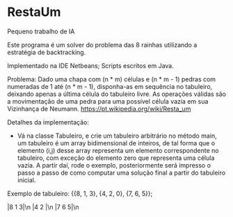 # RestaUm

Pequeno trabalho de IA

Este programa é um solver do problema das 8 rainhas utilizando a estratégia de backtracking.

Implementado na IDE Netbeans; Scripts escritos em Java.

Problema: Dado uma chapa com (n * m) células e (n * m - 1) pedras com numeradas de 1 até (n * m - 1), disponha-as em sequência no tabuleiro, deixando apenas a última célula do tabuleiro livre. As operações válidas são a movimentação de uma pedra para uma possível célula vazia em sua Vizinhança de Neumann.
https://pt.wikipedia.org/wiki/Resta_um

Detalhes da implementação:

 - Vá na classe Tabuleiro, e crie um tabuleiro arbitrário no método main, um tabuleiro é um array bidimensional de inteiros, de tal forma que o elemento (i,j) desse array representa um elemento correspondente no tabuleiro, com exceção do elemento zero que representa uma célula vazia. A partir daí, rode o exemplo, posteriormente será impresso o passo a passo de como computar uma solução final a partir do tabuleiro inicial.
 
 Exemplo de tabuleiro:
  {{8, 1, 3}, {4, 2, 0}, {7, 6, 5}};
  
  
  |8 1 3|\n
  |4 2  |\n
  |7 6 5|\n

